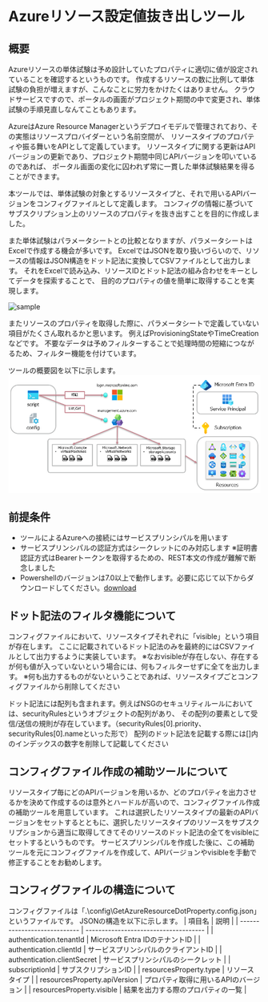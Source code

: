 # Azureリソース設定値抜き出しツール

## 概要

Azureリソースの単体試験は予め設計していたプロパティに適切に値が設定されていることを確認するというものです。
作成するリソースの数に比例して単体試験の負担が増えますが、こんなことに労力をかけたくはありません。
クラウドサービスですので、ポータルの画面がプロジェクト期間の中で変更され、単体試験の手順見直しなんてこともあります。

AzureはAzure Resource Managerというデプロイモデルで管理されており、その実態はリソースプロバイダーという名前空間が、
リソースタイプのプロパティや振る舞いをAPIとして定義しています。
リソースタイプに関する更新はAPIバージョンの更新であり、プロジェクト期間中同じAPIバージョンを叩いているのであれば、
ポータル画面の変化に囚われず常に一貫した単体試験結果を得ることができます。

本ツールでは、単体試験の対象とするリソースタイプと、それで用いるAPIバージョンをコンフィグファイルとして定義します。
コンフィグの情報に基づいてサブスクリプション上のリソースのプロパティを抜き出すことを目的に作成しました。

また単体試験はパラメータシートとの比較となりますが、パラメータシートはExcelで作成する機会が多いです。
ExcelではJSONを取り扱いづらいので、リソースの情報はJSON構造をドット記法に変換してCSVファイルとして出力します。
それをExcelで読み込み、リソースIDとドット記法の組み合わせをキーとしてデータを探索することで、
目的のプロパティの値を簡単に取得することを実現します。

![sample](https://raw.github.com/wiki/hogeda/AzureUnitTestTool/images/output.gif)

またリソースのプロパティを取得した際に、パラメータシートで定義していない項目がたくさん取れるかと思います。
例えばProvisioningStateやTimeCreationなどです。
不要なデータは予めフィルターすることで処理時間の短縮につながるため、フィルター機能を付けています。

ツールの概要図を以下に示します。
![OverView](etc/readme1.png)

## 前提条件

- ツールによるAzureへの接続にはサービスプリンシパルを用います
- サービスプリンシパルの認証方式はシークレットにのみ対応します
  ※証明書認証方式はBearerトークンを取得するための、REST本文の作成が難解で断念しました
- Powershellのバージョンは7.0以上で動作します。必要に応じて以下からダウンロードしてください。[download](https://learn.microsoft.com/ja-jp/powershell/scripting/install/installing-powershell-on-windows?view=powershell-7.4)

## ドット記法のフィルタ機能について

コンフィグファイルにおいて、リソースタイプそれぞれに「visible」という項目が存在します。
ここに記載されているドット記法のみを最終的にはCSVファイルとして出力するように実装しています。
※なおvisibleが存在しない、存在するが何も値が入っていないという場合には、何もフィルターせずに全てを出力します。
※何も出力するものがないということであれば、リソースタイプごとコンフィグファイルから削除してください

ドット記法には配列も含まれます。例えばNSGのセキュリティルールにおいては、securityRulesというオブジェクトの配列があり、
その配列の要素として受信/送信の規則が存在しています。（securityRules[0].priority、securityRules[0].nameといった形で）
配列のドット記法を記載する際には[]内のインデックスの数字を削除して記載してください

## コンフィグファイル作成の補助ツールについて

リソースタイプ毎にどのAPIバージョンを用いるか、どのプロパティを出力させるかを決めて作成するのは意外とハードルが高いので、コンフィグファイル作成の補助ツールを用意しています。
これは選択したリソースタイプの最新のAPIバージョンをセットするとともに、選択したリソースタイプのリソースをサブスクリプションから適当に取得してきてそのリソースのドット記法の全てをvisibleにセットするというものです。
サービスプリンシパルを作成した後に、この補助ツールを元にコンフィグファイルを作成して、APIバージョンやvisibleを手動で修正することをお勧めします。

## コンフィグファイルの構造について

コンフィグファイルは「.\config\GetAzureResourceDotProperty.config.json」というファイルです。
JSONの構造を以下に示します。
| 項目名                       | 説明                                  |
| ---------------------------- | ------------------------------------- |
| authentication.tenantId      | Microsoft Entra IDのテナントID        |
| authentication.clientId      | サービスプリンシパルのクライアントID  |
| authentication.clientSecret  | サービスプリンシパルのシークレット    |
| subscriptionId               | サブスクリプションID                  |
| resourcesProperty.type       | リソースタイプ                        |
| resourcesProperty.apiVersion | プロパティ取得に用いるAPIのバージョン |
| resourcesProperty.visible    | 結果を出力する際のプロパティの一覧    |
